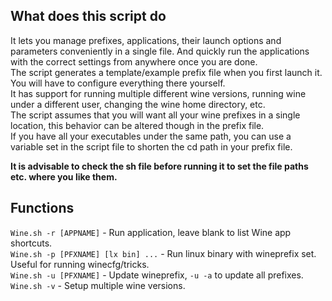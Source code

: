 ## What does this script do ##
It lets you manage prefixes, applications, their launch options and parameters conveniently in a single file. And quickly run the applications with the correct settings from anywhere once you are done.  
The script generates a template/example prefix file when you first launch it. You will have to configure everything there yourself.  
It has support for running multiple different wine versions, running wine under a different user, changing the wine home directory, etc.  
The script assumes that you will want all your wine prefixes in a single location, this behavior can be altered though in the prefix file.  
If you have all your executables under the same path, you can use a variable set in the script file to shorten the cd path in your prefix file.  

**It is advisable to check the sh file before running it to set the file paths etc. where you like them.**  

## Functions ##
`Wine.sh -r [APPNAME]` - Run application, leave blank to list Wine app shortcuts.  
`Wine.sh -p [PFXNAME] [lx bin] ...` - Run linux binary with wineprefix set. Useful for running winecfg/tricks.  
`Wine.sh -u [PFXNAME]` - Update wineprefix, `-u -a` to update all prefixes.  
`Wine.sh -v` - Setup multiple wine versions.  
